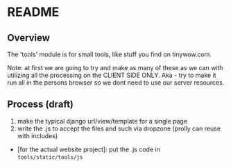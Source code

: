 # README

## Overview

The 'tools' module is for small tools, like stuff you find on tinywow.com.

Note: at first we are going to try and make as many of these as we can with utilizing all the processing on the CLIENT SIDE ONLY. Aka - try to make it run all in the persons browser so we dont need to use our server resources.

## Process (draft)

1. make the typical django url/view/template for a single page
2. write the .js to accept the files and such via dropzone (prolly can reuse with includes)

- [for the actual website project]: put the .js code in `tools/static/tools/js`

